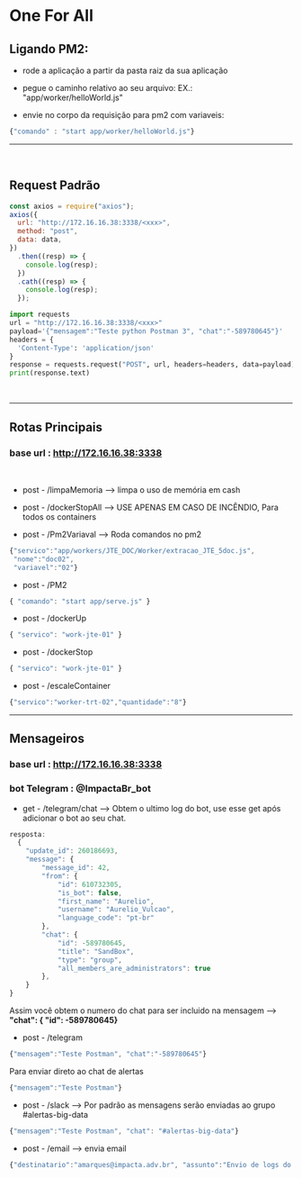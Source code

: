 # One For All

## Ligando PM2:

- rode a aplicação a partir da pasta raiz da sua aplicação

- pegue o caminho relativo ao seu arquivo: EX.: "app/worker/helloWorld.js"
- envie no corpo da requisição para pm2 com variaveis:

```js
{"comando" : "start app/worker/helloWorld.js"}
```

<hr>
<br>

## Request Padrão

```js
const axios = require("axios");
axios({
  url: "http://172.16.16.38:3338/<xxx>",
  method: "post",
  data: data,
})
  .then((resp) => {
    console.log(resp);
  })
  .cath((resp) => {
    console.log(resp);
  });
```

```py
import requests
url = "http://172.16.16.38:3338/<xxx>"
payload='{"mensagem":"Teste python Postman 3", "chat":"-589780645"}'
headers = {
  'Content-Type': 'application/json'
}
response = requests.request("POST", url, headers=headers, data=payload)
print(response.text)
```

<br>
<hr>

## Rotas Principais

### **base url : http://172.16.16.38:3338**

<br>

- post - /limpaMemoria --> limpa o uso de memória em cash

- post - /dockerStopAll --> USE APENAS EM CASO DE INCÊNDIO, Para todos os containers

- post - /Pm2Variaval --> Roda comandos no pm2

```js
{"servico":"app/workers/JTE_DOC/Worker/extracao_JTE_5doc.js",
 "nome":"doc02",
 "variavel":"02"}
```

- post - /PM2

```js
{ "comando": "start app/serve.js" }
```

- post - /dockerUp

```js
{ "servico": "work-jte-01" }
```

- post - /dockerStop

```js
{ "servico": "work-jte-01" }
```

- post - /escaleContainer

```js
{"servico":"worker-trt-02","quantidade":"8"}
```

<!-- * post - /dockerUpBuild

* /dockerUpBuild
```
{ "servico": "work-jte-01" }
``` -->
<hr>

## Mensageiros

### **base url : http://172.16.16.38:3338**

### **bot Telegram : @ImpactaBr_bot**

- get - /telegram/chat --> Obtem o ultimo log do bot, use esse get após adicionar o bot ao seu chat.

```js
resposta:
  {
    "update_id": 260186693,
    "message": {
        "message_id": 42,
        "from": {
            "id": 610732305,
            "is_bot": false,
            "first_name": "Aurelio",
            "username": "Aurelio_Vulcao",
            "language_code": "pt-br"
        },
        "chat": {
            "id": -589780645,
            "title": "SandBox",
            "type": "group",
            "all_members_are_administrators": true
        },
    }
}
```

Assim você obtem o numero do chat para ser incluido na mensagem -->
**"chat": { "id": -589780645}**

- post - /telegram

```js
{"mensagem":"Teste Postman", "chat":"-589780645"}
```

Para enviar direto ao chat de alertas

```js
{"mensagem":"Teste Postman"}
```

- post - /slack --> Por padrão as mensagens serão enviadas ao grupo #alertas-big-data

```js
{"mensagem":"Teste Postman", "chat": "#alertas-big-data"}
```

- post - /email --> envia email

```js
{"destinatario":"amarques@impacta.adv.br", "assunto":"Envio de logs do sistema", "mensagem":"Teste Postman"}
```
